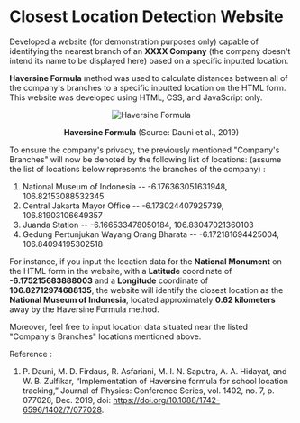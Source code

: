 # Closest Location Detection Website
Developed a website (for demonstration purposes only) capable of identifying the nearest branch of an **XXXX Company** (the company doesn't intend its name to be displayed here) based on a specific inputted location.

**Haversine Formula** method was used to calculate distances between all of the company's branches to a specific inputted location on the HTML form. This website was developed using HTML, CSS, and JavaScript only.

<p align="center">
  <img src="https://github.com/Arckitechttt/Closest-Location-Detection-Website/assets/73390184/7d31239a-a3b6-4264-941d-5e49b7141d41?raw=true" alt="Haversine Formula"/>
</p>
<p align="center">
  <b>Haversine Formula</b> (Source: Dauni et al., 2019)
</p>

To ensure the company's privacy, the previously mentioned "Company's Branches" will now be denoted by the following list of locations: (assume the list of locations below represents the branches of the company) :
1. National Museum of Indonesia -- -6.176363051631948, 106.82153088532345
2. Central Jakarta Mayor Office -- -6.173024407925739, 106.81903106649357
3. Juanda Station -- -6.166533478050184, 106.83047021360103
4. Gedung Pertunjukan Wayang Orang Bharata -- -6.172181694425004, 106.84094195302518

For instance, if you input the location data for the **National Monument** on the HTML form in the website, with a **Latitude** coordinate of **-6.175215683888003** and a **Longitude** coordinate of **106.82712974688135**, the website will identify the closest location as the **National Museum of Indonesia**, located approximately **0.62 kilometers** away by the Haversine Formula method.

Moreover, feel free to input location data situated near the listed "Company's Branches" locations mentioned above.

Reference :
1. P. Dauni, M. D. Firdaus, R. Asfariani, M. I. N. Saputra, A. A. Hidayat, and W. B. Zulfikar, “Implementation of Haversine formula for school location tracking,” Journal of Physics: Conference Series, vol. 1402, no. 7, p. 077028, Dec. 2019, doi: https://doi.org/10.1088/1742-6596/1402/7/077028.
